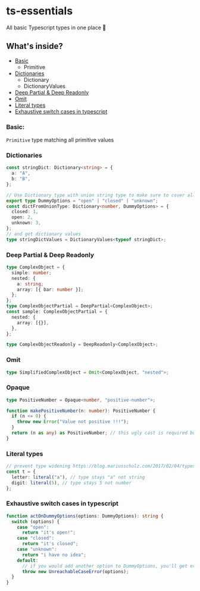 # ts-essentials

All basic Typescript types in one place 🤙

## What's inside?

- [Basic](#basic)
    * Primitive
- [Dictionaries](#dictionaries)
    * Dictionary
    * DictionaryValues
- [Deep Partial & Deep Readonly](#deep-partial--deep-readonly)
- [Omit](#omit)
- [Literal types](#literal-types)
- [Exhaustive switch cases in typescript](#exhaustive-switch-cases-in-typescript)

### Basic:

`Primitive` type matching all primitive values

### Dictionaries

```typescript
const stringDict: Dictionary<string> = {
  a: "A",
  b: "B",
};

// Use Dictionary type with union string type to make sure to cover all possible values
export type DummyOptions = "open" | "closed" | "unknown";
const dictFromUnionType: Dictionary<number, DummyOptions> = {
  closed: 1,
  open: 2,
  unknown: 3,
};
// and get dictionary values
type stringDictValues = DictionaryValues<typeof stringDict>;
```

### Deep Partial & Deep Readonly

```typescript
type ComplexObject = {
  simple: number;
  nested: {
    a: string;
    array: [{ bar: number }];
  };
};
type ComplexObjectPartial = DeepPartial<ComplexObject>;
const sample: ComplexObjectPartial = {
  nested: {
    array: [{}],
  },
};

type ComplexObjectReadonly = DeepReadonly<ComplexObject>;
```

### Omit

```typescript
type SimplifiedComplexObject = Omit<ComplexObject, "nested">;
```

### Opaque

```typescript
type PositiveNumber = Opaque<number, "positive-number">;

function makePositiveNumber(n: number): PositiveNumber {
  if (n <= 0) {
    throw new Error("Value not positive !!!");
  }
  return (n as any) as PositiveNumber; // this ugly cast is required but only when "producing" opaque types
}
```

### Literal types

```typescript
// prevent type widening https://blog.mariusschulz.com/2017/02/04/typescript-2-1-literal-type-widening
const t = {
  letter: literal("a"), // type stays "a" not string
  digit: literal(5), // type stays 5 not number
};
```

### Exhaustive switch cases in typescript

```typescript
function actOnDummyOptions(options: DummyOptions): string {
  switch (options) {
    case "open":
      return "it's open!";
    case "closed":
      return "it's closed";
    case "unknown":
      return "i have no idea";
    default:
      // if you would add another option to DummyOptions, you'll get error here!
      throw new UnreachableCaseError(options);
  }
}
```
